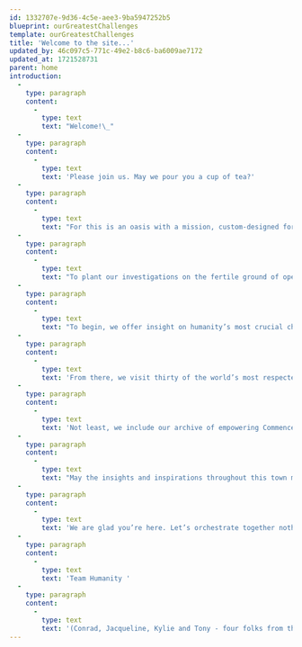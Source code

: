 ```yaml
---
id: 1332707e-9d36-4c5e-aee3-9ba5947252b5
blueprint: ourGreatestChallenges
template: ourGreatestChallenges
title: 'Welcome to the site...'
updated_by: 46c097c5-771c-49e2-b8c6-ba6009ae7172
updated_at: 1721528731
parent: home
introduction:
  -
    type: paragraph
    content:
      -
        type: text
        text: "Welcome!\_"
  -
    type: paragraph
    content:
      -
        type: text
        text: 'Please join us. May we pour you a cup of tea?'
  -
    type: paragraph
    content:
      -
        type: text
        text: "For this is an oasis with a mission, custom-designed for we the people to linger awhile with neighbors old and new, to consider our humanitarian and planetary alarm bells and how each of us might help calm our increasingly wild and fractious rides around the sun.\_"
  -
    type: paragraph
    content:
      -
        type: text
        text: "To plant our investigations on the fertile ground of open hearts and curious minds, we have selected three hundred of Earth’s most inspiring voices, ancient and current, to guide and encourage each of\_us in re-imagining\_our role as change-maker for community, country, or planet."
  -
    type: paragraph
    content:
      -
        type: text
        text: "To begin, we offer insight on humanity’s most crucial challenges: ending war, solving climate change, saving democracy.\_"
  -
    type: paragraph
    content:
      -
        type: text
        text: 'From there, we visit thirty of the world’s most respected non-profits and the opportunity to participate in their life-saving work.'
  -
    type: paragraph
    content:
      -
        type: text
        text: 'Not least, we include our archive of empowering Commencement Speeches, begun in 1989; as well as our initial blueprint for Peace Gatherings, designed to radically expand the understanding that ending war is not only necessary but also absolutely possible.'
  -
    type: paragraph
    content:
      -
        type: text
        text: "May the insights and inspirations throughout this town meeting for the planet\_\_--\_\_presented on the wings of essays, images, speeches, artwork, film, literature, poetry, and music\_\_--\_\_move you to help fan the aspirational breezes of our shared humanity into winds of change we so urgently need."
  -
    type: paragraph
    content:
      -
        type: text
        text: 'We are glad you’re here. Let’s orchestrate together nothing less than a future that works for all sentient beings  —  through endless generations to follow. '
  -
    type: paragraph
    content:
      -
        type: text
        text: 'Team Humanity '
  -
    type: paragraph
    content:
      -
        type: text
        text: '(Conrad, Jacqueline, Kylie and Tony - four folks from three continents determined to help foster a revolution of good intent)'
---
```

